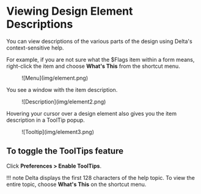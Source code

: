 # Viewing Design Element Descriptions

You can view descriptions of the various parts of the design using Delta's context-sensitive help. 

For example, if you are not sure what the $Flags item within a form means, right-click the item and choose **What's This** from the shortcut menu. 
<figure markdown="1">
  ![Menu](img/element.png)
</figure>

You see a window with the item description.
<figure markdown="1">
  ![Description](img/element2.png)
</figure>

Hovering your cursor over a design element also gives you the item description in a ToolTip popup.
<figure markdown="1">
  ![Tooltip](img/element3.png)
</figure>
  
## To toggle the ToolTips feature
Click **Preferences > Enable ToolTips**.

!!! note
    Delta displays the first 128 characters of the help topic. To view the entire topic, choose **What's This** on the shortcut menu.
